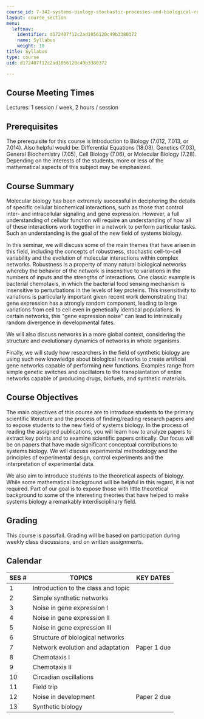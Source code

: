```yaml
---
course_id: 7-342-systems-biology-stochastic-processes-and-biological-robustness-fall-2008
layout: course_section
menu:
  leftnav:
    identifier: d172407f12c2ad1056120c49b3380372
    name: Syllabus
    weight: 10
title: Syllabus
type: course
uid: d172407f12c2ad1056120c49b3380372

---
```


Course Meeting Times
--------------------

Lectures: 1 session / week, 2 hours / session

Prerequisites
-------------

The prerequisite for this course is Introduction to Biology (7.012, 7.013, or 7.014). Also helpful would be: Differential Equations (18.03), Genetics (7.03), General Biochemistry (7.05), Cell Biology (7.06), or Molecular Biology (7.28). Depending on the interests of the students, more or less of the mathematical aspects of this subject may be emphasized.

Course Summary
--------------

Molecular biology has been extremely successful in deciphering the details of specific cellular biochemical interactions, such as those that control inter- and intracellular signaling and gene expression. However, a full understanding of cellular function will require an understanding of how all of these interactions work together in a network to perform particular tasks. Such an understanding is the goal of the new field of systems biology.

In this seminar, we will discuss some of the main themes that have arisen in this field, including the concepts of robustness, stochastic cell-to-cell variability and the evolution of molecular interactions within complex networks. Robustness is a property of many natural biological networks whereby the behavior of the network is insensitive to variations in the numbers of inputs and the strengths of interactions. One classic example is bacterial chemotaxis, in which the bacterial food sensing mechanism is insensitive to perturbations in the levels of key proteins. This insensitivity to variations is particularly important given recent work demonstrating that gene expression has a strongly random component, leading to large variations from cell to cell even in genetically identical populations. In certain networks, this "gene expression noise" can lead to intrinsically random divergence in developmental fates.

We will also discuss networks in a more global context, considering the structure and evolutionary dynamics of networks in whole organisms.

Finally, we will study how researchers in the field of synthetic biology are using such new knowledge about biological networks to create artificial gene networks capable of performing new functions. Examples range from simple genetic switches and oscillators to the transplantation of entire networks capable of producing drugs, biofuels, and synthetic materials.

Course Objectives
-----------------

The main objectives of this course are to introduce students to the primary scientific literature and the process of finding/reading research papers and to expose students to the new field of systems biology. In the process of reading the assigned publications, you will learn how to analyze papers to extract key points and to examine scientific papers critically. Our focus will be on papers that have made significant conceptual contributions to systems biology. We will discuss experimental methodology and the principles of experimental design, control experiments and the interpretation of experimental data.

We also aim to introduce students to the theoretical aspects of biology. While some mathematical background will be helpful in this regard, it is not required. Part of our goal is to expose those with little theoretical background to some of the interesting theories that have helped to make systems biology a remarkably interdisciplinary field.

Grading
-------

This course is pass/fail. Grading will be based on participation during weekly class discussions, and on written assignments.

Calendar
--------

| SES # | TOPICS | KEY DATES |
| --- | --- | --- |
| 1 | Introduction to the class and topic | &nbsp; |
| 2 | Simple synthetic networks | &nbsp; |
| 3 | Noise in gene expression I | &nbsp; |
| 4 | Noise in gene expression II | &nbsp; |
| 5 | Noise in gene expression III | &nbsp; |
| 6 | Structure of biological networks | &nbsp; |
| 7 | Network evolution and adaptation | Paper 1 due |
| 8 | Chemotaxis I | &nbsp; |
| 9 | Chemotaxis II | &nbsp; |
| 10 | Circadian oscillations | &nbsp; |
| 11 | Field trip | &nbsp; |
| 12 | Noise in development | Paper 2 due |
| 13 | Synthetic biology |